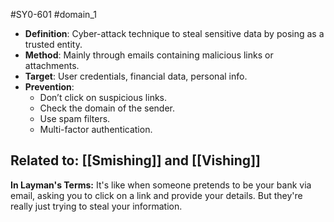 #SY0-601 #domain_1 

- **Definition**: Cyber-attack technique to steal sensitive data by posing as a trusted entity.
- **Method**: Mainly through emails containing malicious links or attachments.
- **Target**: User credentials, financial data, personal info.
- **Prevention**:
    - Don’t click on suspicious links.
    - Check the domain of the sender.
    - Use spam filters.
    - Multi-factor authentication.

Related to: [[Smishing]] and [[Vishing]]
---

**In Layman's Terms:**
It's like when someone pretends to be your bank via email, asking you to click on a link and provide your details. But they're really just trying to steal your information.